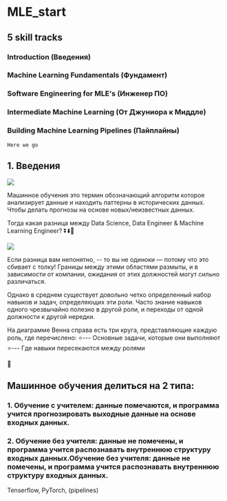 # MLE_start

## 5 skill tracks 

### Introduction (Введения)

### Machine Learning Fundamentals (Фундамент)

### Software Engineering for MLE's (Инженер ПО)

### Intermediate Machine Learning (От Джуниора к Миддле)

### Building Machine Learning Pipelines (Пайплайны)

``` Here we go ```

## 1. Введения

<img src="images/Screenshot_106.png">

Машинное обучения это термин обозначающий алгоритм которое анализирует данные и находить паттерны в исторических данных. Чтобы делать прогнозы на основе новых/неизвестных данных.

Тогда какая разница между Data Science, Data Engineer & Machine Learning Engineer? ⏬⬇️🔽

<img src="images/Screenshot_107.png">

Если разница вам непонятно, -- то вы не одиноки — потому что это сбивает с толку! Границы между этими областями размыты, и в зависимости от компании, ожидания от этих должностей могут сильно различаться.

Однако в среднем существует довольно четко определенный набор навыков и задач, определяющих эти роли. Часто знание навыков одного чрезвычайно полезно в другой роли, и переходы от одной должности к другой нередки.

На диаграмме Венна справа есть три круга, представляющие каждую роль, где перечислено:
⭐--- Основные задачи, которые они выполняют
⭐--- Где навыки пересекаются между ролями

🔮

## Машинное обучения делиться на 2 типа:

### 1. Обучение с учителем: данные помечаются, и программа учится прогнозировать выходные данные на основе входных данных.

### 2. Обучение без учителя: данные не помечены, и программа учится распознавать внутреннюю структуру входных данных.Обучение без учителя: данные не помечены, и программа учится распознавать внутреннюю структуру входных данных.

Tenserflow, PyTorch, (pipelines)





